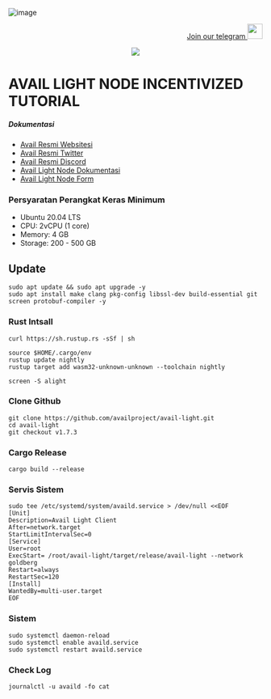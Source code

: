 ![image](https://github.com/fransiskuslasah01/AVAIL-LIGHT-NODE-INCENTIVIZED-TUTORIAL/assets/119425934/846eb176-9d78-44c8-8c2f-d0d5a7d73f1d)
<p style="font-size:14px" align="right">
<a href="https://t.me/bangpateng_airdrop" target="_blank">Join our telegram <img src="https://user-images.githubusercontent.com/50621007/183283867-56b4d69f-bc6e-4939-b00a-72aa019d1aea.png" width="30"/></a>

<p align="center">
  <img height="auto" height="auto" src="https://github.com/bangpateng/avail-light-node/assets/38981255/2d242104-c837-4417-bfa7-910f613601e3">
</p>


#  AVAIL LIGHT NODE INCENTIVIZED TUTORIAL

##### Dokumentasi
 * [Avail Resmi Websitesi](https://www.availproject.org/)
 * [Avail Resmi Twitter](https://twitter.com/AvailProject)
 * [Avail Resmi Discord](https://discord.gg/kkHAXZCNZa)
 * [Avail Light Node Dokumentasi](https://docs.availproject.org/operate/node/light-client/)
 * [Avail Light Node Form](https://docs.google.com/forms/d/e/1FAIpQLSeL6aXqz6vBbYEgD1cZKaQ4vwbN2o3Rxys-wKTuKySVR-oS8g/viewform)


###  Persyaratan Perangkat Keras Minimum
- Ubuntu 20.04 LTS
- CPU: 2vCPU (1 core)
- Memory: 4 GB
- Storage: 200 - 500 GB


## Update
```
sudo apt update && sudo apt upgrade -y
sudo apt install make clang pkg-config libssl-dev build-essential git screen protobuf-compiler -y
```

### Rust Intsall
```
curl https://sh.rustup.rs -sSf | sh
```
```
source $HOME/.cargo/env
rustup update nightly
rustup target add wasm32-unknown-unknown --toolchain nightly
```
```
screen -S alight
```
### Clone Github
```
git clone https://github.com/availproject/avail-light.git
cd avail-light
git checkout v1.7.3
```
### Cargo Release
```
cargo build --release
```

### Servis Sistem
```
sudo tee /etc/systemd/system/availd.service > /dev/null <<EOF
[Unit] 
Description=Avail Light Client
After=network.target
StartLimitIntervalSec=0
[Service] 
User=root 
ExecStart= /root/avail-light/target/release/avail-light --network goldberg
Restart=always 
RestartSec=120
[Install] 
WantedBy=multi-user.target
EOF
```
### Sistem
```
sudo systemctl daemon-reload
sudo systemctl enable availd.service
sudo systemctl restart availd.service
```
### Check Log
```
journalctl -u availd -fo cat
```
